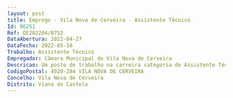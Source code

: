 ```yaml
--- 
layout: post
title: Emprego - Vila Nova de Cerveira - Assistente Técnico
Id: 96251
Ref: OE202204/0752
DataAbertura: 2022-04-27
DataFecho: 2022-05-10
Trabalho: Assistente Técnico
Empregador: Câmara Municipal de Vila Nova de Cerveira
Descricao: Um posto de trabalho na carreira categoria de Assistente Técnico.
CodigoPostal: 4920-284 VILA NOVA DE CERVEIRA
Concelho: Vila Nova de Cerveira
Distrito: Viana do Castelo
--- 
```

